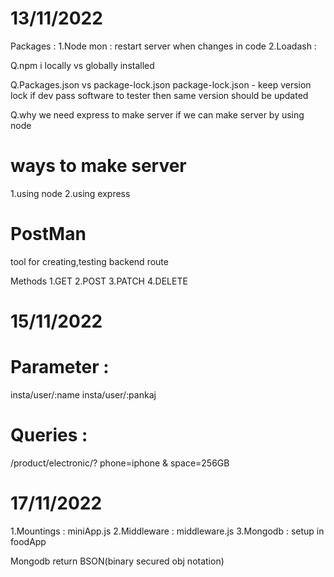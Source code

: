 
13/11/2022
===============================
Packages :
1.Node mon : restart server when changes in code
2.Loadash  :

Q.npm i locally vs globally installed


Q.Packages.json vs package-lock.json
package-lock.json - keep version lock if dev pass software to tester then same version should be updated



Q.why we need express to make server if we can make server by using node

# ways to make server
1.using node
2.using express


# PostMan 
tool for creating,testing backend route

Methods 
1.GET
2.POST
3.PATCH
4.DELETE


15/11/2022
===============================

# Parameter   :  
insta/user/:name
insta/user/:pankaj

# Queries     :  
/product/electronic/? phone=iphone & space=256GB


17/11/2022
===============================
1.Mountings : miniApp.js
2.Middleware : middleware.js
3.Mongodb : setup in foodApp

Mongodb return BSON(binary secured obj notation)

